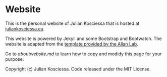 # Website

This is the personal website of Julian Kosciessa that is hosted at [juliankosciessa.eu](https://juliankosciessa.eu).

This website is powered by Jekyll and some Bootstrap and Bootwatch. The website is adapted from the [template provided by the Allan Lab](https://github.com/mpa139/allanlab).

Go to *aboutwebsite.md*  to learn how to copy and modidy this page for your purpose. 

Copyright (c) Julian Kosciessa. Code released under the MIT License.

